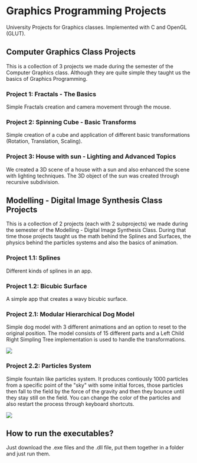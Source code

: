 # Graphics Programming Projects
University Projects for Graphics classes. Implemented with C and OpenGL (GLUT).

## Computer Graphics Class Projects

This is a collection of 3 projects we made during the semester of the Computer Graphics class. Although they are quite simple they taught us the basics of Graphics Programming.

### Project 1: Fractals - The Basics

Simple Fractals creation and camera movement through the mouse.

### Project 2: Spinning Cube - Basic Transforms

Simple creation of a cube and application of different basic transformations (Rotation, Translation, Scaling).

### Project 3: House with sun - Lighting and Advanced Topics

We created a 3D scene of a house with a sun and also enhanced the scene with lighting techniques. The 3D object of the sun was created through recursive subdivision.

## Modelling - Digital Image Synthesis Class Projects

This is a collection of 2 projects (each with 2 subprojects) we made during the semester of the Modelling - Digital Image Synthesis Class. During that time those projects taught us the math behind the Splines and Surfaces, the physics behind the particles systems and also the basics of animation.

### Project 1.1: Splines

Different kinds of splines in an app.

### Project 1.2: Bicubic Surface

A simple app that creates a wavy bicubic surface.

### Project 2.1: Modular Hierarchical Dog Model

Simple dog model with 3 different animations and an option to reset to the original position. The model consists of 15 different parts and a Left Child Right Simpling Tree implementation is used to handle the transformations. 

<img src="https://github.com/StavrosNik4/Graphics-Projects/blob/8f4fe631a5d772fe430b1a7010933d3f8900c925/Screenshots/dog.gif"> 

### Project 2.2: Particles System

Simple fountain like particles system. It produces contiously 1000 particles from a specific point of the "sky" with some initial forces, 
those particles then fall to the field by the force of the gravity and then they bounce until they stay still on the field. You can change the 
color of the particles and also restart the process through keyboard shortcuts.

<img src="https://github.com/StavrosNik4/Graphics-Projects/blob/132bb018f3c4415ff619c63c38452e7f98ddddf4/Screenshots/particles.gif"> 

## How to run the executables?

Just download the .exe files and the .dll file, put them together in a folder and just run them.
